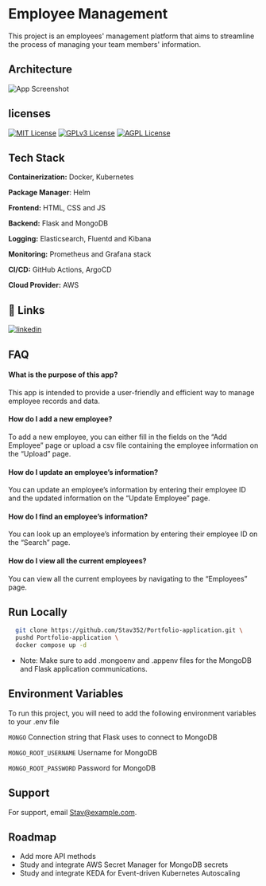 
# Employee Management

This project is an employees' management platform that aims to streamline the process of managing your team members' information.


## Architecture

![App Screenshot](https://i.imgur.com/Lgc0DFe.png)


## licenses
[![MIT License](https://img.shields.io/badge/License-MIT-green.svg)](https://choosealicense.com/licenses/mit/)
[![GPLv3 License](https://img.shields.io/badge/License-GPL%20v3-yellow.svg)](https://opensource.org/licenses/)
[![AGPL License](https://img.shields.io/badge/license-AGPL-blue.svg)](http://www.gnu.org/licenses/agpl-3.0)

## Tech Stack

**Containerization:** Docker, Kubernetes

**Package Manager**: Helm

**Frontend:** HTML, CSS and JS

**Backend:** Flask and MongoDB

**Logging:** Elasticsearch, Fluentd and Kibana

**Monitoring:** Prometheus and Grafana stack

**CI/CD:** GitHub Actions, ArgoCD

**Cloud Provider:** AWS
## 🔗 Links
[![linkedin](https://img.shields.io/badge/linkedin-0A66C2?style=for-the-badge&logo=linkedin&logoColor=white)](https://www.linkedin.com/in/stav-nahum-810091207/)


## FAQ

#### What is the purpose of this app?

This app is intended to provide a user-friendly and efficient way to manage employee records and data.

#### How do I add a new employee?

To add a new employee, you can either fill in the fields on the “Add Employee” page or upload a csv file containing the employee information on the “Upload” page. 

#### How do I update an employee’s information?

You can update an employee’s information by entering their employee ID and the updated information on the “Update Employee” page.

#### How do I find an employee’s information?

You can look up an employee’s information by entering their employee ID on the “Search” page.

#### How do I view all the current employees?

You can view all the current employees by navigating to the “Employees” page.
## Run Locally

```bash
  git clone https://github.com/Stav352/Portfolio-application.git \
  pushd Portfolio-application \ 
  docker compose up -d 
```

- Note: Make sure to add .mongoenv and .appenv files for the MongoDB and Flask application communications.

## Environment Variables

To run this project, you will need to add the following environment variables to your .env file

`MONGO` Connection string that Flask uses to connect to MongoDB

`MONGO_ROOT_USERNAME` Username for MongoDB

`MONGO_ROOT_PASSWORD` Password for MongoDB

## Support

For support, email Stav@example.com.
## Roadmap

- Add more API methods
- Study and integrate AWS Secret Manager for MongoDB secrets
- Study and integrate KEDA for Event-driven Kubernetes Autoscaling
